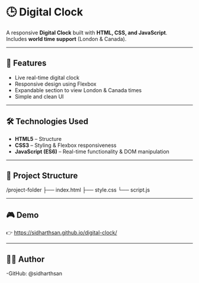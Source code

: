 # 🕒 Digital Clock

A responsive **Digital Clock** built with **HTML, CSS, and JavaScript**.  
Includes **world time support** (London & Canada).

---

## 🚀 Features
- Live real-time digital clock  
- Responsive design using Flexbox  
- Expandable section to view London & Canada times  
- Simple and clean UI  

---

## 🛠️ Technologies Used
- **HTML5** – Structure  
- **CSS3** – Styling & Flexbox responsiveness  
- **JavaScript (ES6)** – Real-time functionality & DOM manipulation  

---

## 📂 Project Structure
/project-folder
├── index.html
├── style.css
└── script.js

---

## 🎮 Demo
👉 https://sidharthsan.github.io/digital-clock/

---


## 👨‍💻 Author
-GitHub: @sidharthsan
